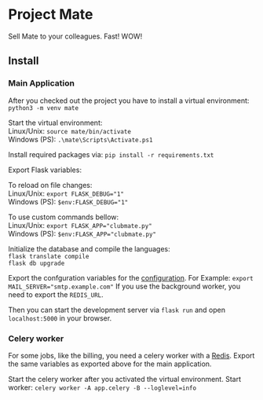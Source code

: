 # Project Mate

Sell Mate to your colleagues. Fast! WOW!

## Install

### Main Application

After you checked out the project you have to install a virtual environment:  
`python3 -m venv mate`

Start the virtual environment:  
Linux/Unix: `source mate/bin/activate`  
Windows (PS): `.\mate\Scripts\Activate.ps1`

Install required packages via: `pip install -r requirements.txt `

Export Flask variables:

To reload on file changes:  
Linux/Unix: `export FLASK_DEBUG="1"`  
Windows (PS): `$env:FLASK_DEBUG="1"`

To use custom commands bellow:  
Linux/Unix: `export FLASK_APP="clubmate.py"`  
Windows (PS): `$env:FLASK_APP="clubmate.py"`

Initialize the database and compile the languages:  
`flask translate compile`  
`flask db upgrade`

Export the confguration variables for the [configuration](config.py).
For Example: `export MAIL_SERVER="smtp.example.com"`
If you use the background worker, you need to export the `REDIS_URL`.

Then you can start the development server via `flask run` and open `localhost:5000` in your browser.

### Celery worker

For some jobs, like the billing, you need a celery worker with a [Redis](https://redis.io/download).
Export the same variables as exported above for the main application.

Start the celery worker after you activated the virtual environment.
Start worker: `celery worker -A app.celery -B --loglevel=info`
